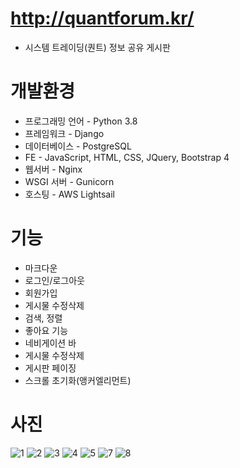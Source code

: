 # http://quantforum.kr/
* 시스템 트레이딩(퀀트) 정보 공유 게시판

# 개발환경
* 프로그래밍 언어 - Python 3.8
* 프레임워크 - Django
* 데이터베이스 - PostgreSQL
* FE - JavaScript, HTML, CSS, JQuery, Bootstrap 4
* 웹서버 - Nginx
* WSGI 서버 - Gunicorn
* 호스팅 - AWS Lightsail

# 기능
* 마크다운
* 로그인/로그아웃
* 회원가입
* 게시물 수정삭제
* 검색, 정렬
* 좋아요 기능
* 네비게이션 바 
* 게시물 수정삭제
* 게시판 페이징
* 스크롤 초기화(앵커엘리먼트)

# 사진
![1](https://user-images.githubusercontent.com/55347692/113500575-00ec1800-955a-11eb-8ec5-499b8e69fbbd.PNG)
![2](https://user-images.githubusercontent.com/55347692/113500577-0184ae80-955a-11eb-9ae7-5363e767b1e7.png)
![3](https://user-images.githubusercontent.com/55347692/113500578-021d4500-955a-11eb-9dae-fd412715d91b.PNG)
![4](https://user-images.githubusercontent.com/55347692/113500579-021d4500-955a-11eb-8bf2-8e574c2826dc.PNG)
![5](https://user-images.githubusercontent.com/55347692/113500580-02b5db80-955a-11eb-9c59-5805b4c2fe9d.PNG)
![7](https://user-images.githubusercontent.com/55347692/113500581-02b5db80-955a-11eb-8cb0-5acea866366a.PNG)
![8](https://user-images.githubusercontent.com/55347692/113500582-034e7200-955a-11eb-8411-11f04b34f6e3.PNG)